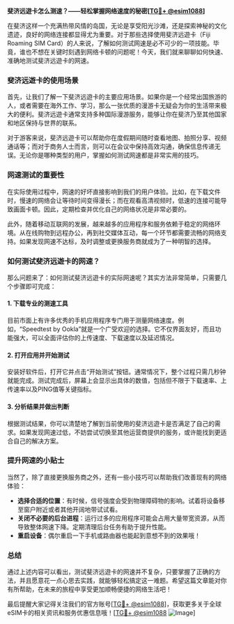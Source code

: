 **斐济远遊卡怎么测速？——轻松掌握网络速度的秘密[[TG💪+ @esim1088](https://t.me/s/esim1088)]**

在斐济这样一个充满热带风情的岛国，无论是享受阳光沙滩，还是探索神秘的文化遗迹，良好的网络连接都显得尤为重要。对于那些选择使用斐济远遊卡（Fiji Roaming SIM Card）的人来说，了解如何测试网速是必不可少的一项技能。毕竟，谁也不想在关键时刻遇到网络卡顿的问题呢！今天，我们就来聊聊如何快速、准确地测试斐济远遊卡的网速。

### 斐济远遊卡的使用场景

首先，让我们了解一下斐济远遊卡的主要应用场景。如果你是一个经常出国旅游的人，或者需要在海外工作、学习，那么一张优质的漫游卡无疑会为你的生活带来极大的便利。斐济远遊卡通常支持多种国际漫游服务，能够让你在斐济乃至其他国家和地区保持与世界的联系。

对于游客来说，斐济远遊卡可以帮助你在度假期间随时查看地图、拍照分享、视频通话等；而对于商务人士而言，则可以在会议中保持高效沟通，确保信息传递无误。无论你是哪种类型的用户，掌握如何测试网速都是非常实用的技巧。

### 网速测试的重要性

在实际使用过程中，网速的好坏直接影响到我们的用户体验。比如，在下载文件时，慢速的网络会让等待时间变得漫长；而在观看高清视频时，低速的连接可能导致画面卡顿。因此，定期检查并优化自己的网络状况是非常必要的。

此外，随着移动互联网的发展，越来越多的应用程序和服务依赖于稳定的网络环境。从在线购物到远程办公，再到社交媒体互动，每一个环节都需要流畅的网络支持。如果发现网速不达标，及时调整或更换服务商就成为了一种明智的选择。

### 如何测试斐济远遊卡的网速？

那么问题来了：如何测试斐济远遊卡的实际网速呢？其实方法非常简单，只需要几个步骤即可完成：

#### 1. 下载专业的测速工具

目前市面上有许多优秀的手机应用程序专门用于测量网络速度。例如，“Speedtest by Ookla”就是一个广受欢迎的选择。它不仅界面友好，而且功能强大，可以全面评估你的上传速度、下载速度以及延迟情况。

#### 2. 打开应用并开始测试

安装好软件后，打开它并点击“开始测试”按钮。通常情况下，整个过程只需几秒钟就能完成。测试完成后，屏幕上会显示出具体的数值，包括但不限于下载速率、上传速率以及PING值等关键指标。

#### 3. 分析结果并做出判断

根据测试结果，你可以清楚地了解到当前使用的斐济远遊卡是否满足了自己的需求。如果发现网速过低，不妨尝试切换至其他运营商提供的服务，或许能找到更适合自己的解决方案。

### 提升网速的小贴士

当然了，除了直接更换服务商之外，还有一些小技巧可以帮助我们改善现有的网络体验：

- **选择合适的位置**：有时候，信号强度会受到物理障碍物的影响。试着将设备移至窗户附近或者其他开阔地带试试看。
- **关闭不必要的后台进程**：运行过多的应用程序可能会占用大量带宽资源，从而导致整体网速下降。定期清理后台任务有助于提升性能。
- **重启设备**：偶尔重启一下手机或路由器也能起到意想不到的效果哦！

### 总结

通过上述内容可以看出，测试斐济远遊卡的网速并不复杂，只要掌握了正确的方法，并且愿意花一点心思去实践，就能够轻松搞定这一难题。希望这篇文章能对你有所帮助，在未来的旅程中享受更加顺畅便捷的网络生活吧！

最后提醒大家记得关注我们的官方账号[[TG💪+ @esim1088](https://t.me/s/esim1088)]，获取更多关于全球eSIM卡的相关资讯和服务优惠信息哦！[[TG💪+ @esim1088](https://t.me/s/esim1088) ![Image](https://i.postimg.cc/4NQfJmqS/Snipaste-2025-05-13-00-14-12.png)]